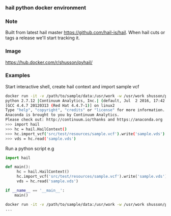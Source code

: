 ### hail python docker environment

### Note
Built from latest hail master https://github.com/hail-is/hail. When hail cuts or tags a release we'll start tracking it. 

### Image
https://hub.docker.com/r/shusson/pyhail/

### Examples

Start interactive shell, create hail context and import sample vcf
```bash
docker run -it -v /path/to/sample/data:/usr/work -w /usr/work shusson/pyhail
python 2.7.12 |Continuum Analytics, Inc.| (default, Jul  2 2016, 17:42:40)
[GCC 4.4.7 20120313 (Red Hat 4.4.7-1)] on linux2
Type "help", "copyright", "credits" or "license" for more information.
Anaconda is brought to you by Continuum Analytics.
Please check out: http://continuum.io/thanks and https://anaconda.org
>>> import hail
>>> hc = hail.HailContext()
>>> hc.import_vcf('src/test/resources/sample.vcf').write('sample.vds')
>>> vds = hc.read('sample.vds')
```

Run a python script e.g
```python
import hail

def main():
     hc = hail.HailContext()
     hc.import_vcf('src/test/resources/sample.vcf').write('sample.vds')
     vds = hc.read('sample.vds')

if __name__ == '__main__':
    main()
```
```bash
docker run -it -v /path/to/sample/data:/usr/work -w /usr/work shusson/pyhail import_data.py
...
```
